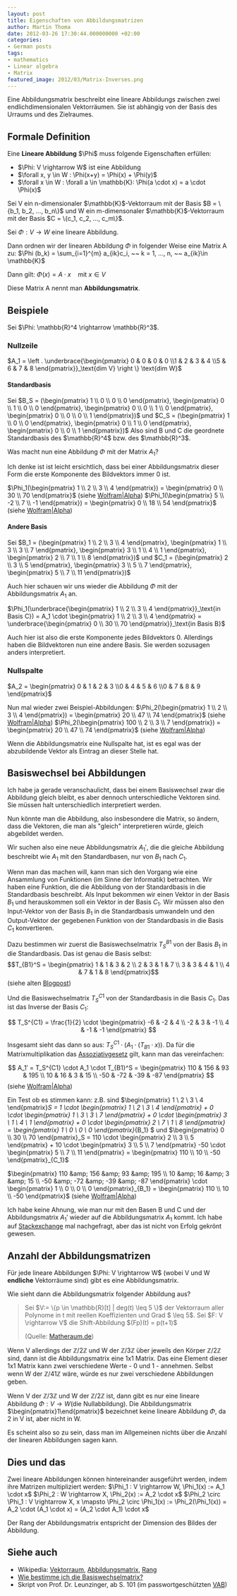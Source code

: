 ```yaml
---
layout: post
title: Eigenschaften von Abbildungsmatrizen
author: Martin Thoma
date: 2012-03-26 17:30:44.000000000 +02:00
categories:
- German posts
tags:
- mathematics
- Linear algebra
- Matrix
featured_image: 2012/03/Matrix-Inverses.png
---
```

Eine Abbildungsmatrix beschreibt eine lineare Abbildungs zwischen zwei endlichdimensionalen Vektorr&auml;umen. Sie ist abh&auml;ngig von der Basis des Urraums und des Zielraumes.
<h2>Formale Definition</h2>
<div class="definition">Eine <strong>Lineare Abbildung</strong> $\Phi$ muss folgende Eigenschaften erf&uuml;llen:
<ul>
	<li>$\Phi: V \rightarrow W$ ist eine Abbildung</li>
	<li>$\forall x, y \in W : \Phi(x+y) = \Phi(x) + \Phi(y)$</li>
	<li>$\forall x \in W : \forall a \in \mathbb{K}: \Phi(a \cdot x) = a \cdot \Phi(x)$</li>
</ul>
</div>
Sei V ein n-dimensionaler $\mathbb{K}$-Vektorraum mit der Basis $B = \{b_1, b_2, ..., b_n\}$ und W ein m-dimensonaler $\mathbb{K}$-Vektorraum mit der Basis $C = \{c_1, c_2, ..., c_m\}$.
<div class="definition">

Sei $\Phi:V \rightarrow W$ eine lineare Abbildung.

Dann ordnen wir der linearen Abbildung $\Phi$ in folgender Weise eine Matrix A zu:
$\Phi (b_k) = \sum_{i=1}^{m} a_{ik}c_i, ~~ k = 1, ..., n, ~~ a_{ik}\in \mathbb{K}$

Dann gilt:
$\Phi(x) = A \cdot x ~~~\text{ mit } x \in V$

Diese Matrix A nennt man <strong>Abbildungsmatrix</strong>.

</div>
<h2>Beispiele</h2>
Sei $\Phi: \mathbb{R}^4 \rightarrow \mathbb{R}^3$.
<h3>Nullzeile</h3>
$A_1 = \left . \underbrace{\begin{pmatrix} 0 &amp; 0 &amp; 0 &amp; 0 \\1 &amp; 2 &amp; 3 &amp; 4 \\5 &amp; 6 &amp; 7 &amp; 8 \end{pmatrix}}_\text{dim V} \right \} \text{dim W}$
<h4>Standardbasis</h4>
Sei $B_S = (\begin{pmatrix} 1 \\ 0 \\ 0 \\ 0 \end{pmatrix}, \begin{pmatrix} 0 \\ 1 \\ 0 \\ 0 \end{pmatrix}, \begin{pmatrix} 0 \\ 0 \\ 1 \\ 0 \end{pmatrix}, \begin{pmatrix} 0 \\ 0 \\ 0 \\ 1 \end{pmatrix})$ und
$C_S = (\begin{pmatrix} 1 \\ 0 \\ 0 \end{pmatrix}, \begin{pmatrix} 0 \\ 1 \\ 0 \end{pmatrix}, \begin{pmatrix} 0 \\ 0 \\ 1 \end{pmatrix})$
Also sind B und C die geordnete Standardbasis des $\mathbb{R}^4$ bzw. des $\mathbb{R}^3$.

Was macht nun eine Abbildung $\Phi$ mit der Matrix $A_1$?

Ich denke ist ist leicht ersichtlich, dass bei einer Abbildungsmatrix dieser Form die erste Komponente des Bildvektors immer 0 ist.

$\Phi_1(\begin{pmatrix} 1 \\ 2 \\ 3 \\ 4 \end{pmatrix}) = \begin{pmatrix} 0 \\ 30 \\ 70 \end{pmatrix}$ (siehe <a href="http://www.wolframalpha.com/input/?i=%7B%7B0%2C0%2C0%2C0%7D%2C%7B1%2C2%2C3%2C4%7D%2C%7B5%2C6%2C7%2C8%7D%7D.%7B%7B1%7D%2C%7B2%7D%2C%7B3%7D%2C%7B4%7D%7D">Wolfram|Alpha</a>)
$\Phi_1(\begin{pmatrix} 5 \\ -2 \\ 7 \\ -1 \end{pmatrix}) = \begin{pmatrix} 0 \\ 18 \\ 54 \end{pmatrix}$ (siehe <a href="http://www.wolframalpha.com/input/?i=%7B%7B0%2C0%2C0%2C0%7D%2C%7B1%2C2%2C3%2C4%7D%2C%7B5%2C6%2C7%2C8%7D%7D.%7B%7B5%7D%2C%7B-2%7D%2C%7B7%7D%2C%7B-1%7D%7D">Wolfram|Alpha</a>)
<h4>Andere Basis</h4>
Sei $B_1 = (\begin{pmatrix} 1 \\ 2 \\ 3 \\ 4 \end{pmatrix}, \begin{pmatrix} 1 \\ 3 \\ 3 \\ 7 \end{pmatrix}, \begin{pmatrix} 3 \\ 1 \\ 4 \\ 1 \end{pmatrix}, \begin{pmatrix} 2 \\ 7 \\ 1 \\ 8 \end{pmatrix})$ und
$C_1 = (\begin{pmatrix} 2 \\ 3 \\ 5 \end{pmatrix}, \begin{pmatrix} 3 \\ 5 \\ 7 \end{pmatrix}, \begin{pmatrix} 5 \\ 7 \\ 11 \end{pmatrix})$

Auch hier schauen wir uns wieder die Abbildung $\Phi$ mit der Abbildungsmatrix $A_1$ an.

$\Phi_1(\underbrace{\begin{pmatrix} 1 \\ 2 \\ 3 \\ 4 \end{pmatrix}}_\text{in Basis C}) = A_1 \cdot \begin{pmatrix} 1 \\ 2 \\ 3 \\ 4 \end{pmatrix} = \underbrace{\begin{pmatrix} 0 \\ 30 \\ 70 \end{pmatrix}}_\text{in Basis B}$

Auch hier ist also die erste Komponente jedes Bildvektors 0. Allerdings haben die Bildvektoren nun eine andere Basis. Sie werden sozusagen anders interpretiert.
<h3>Nullspalte</h3>
$A_2 = \begin{pmatrix} 0 &amp; 1 &amp; 2 &amp; 3 \\0 &amp; 4 &amp; 5 &amp; 6 \\0 &amp; 7 &amp; 8 &amp; 9 \end{pmatrix}$

Nun mal wieder zwei Beispiel-Abbildungen:
$\Phi_2(\begin{pmatrix} 1 \\ 2 \\ 3 \\ 4 \end{pmatrix}) = \begin{pmatrix} 20 \\ 47 \\ 74 \end{pmatrix}$ (siehe <a href="http://www.wolframalpha.com/input/?i=%7B%7B0%2C1%2C2%2C3%7D%2C%7B0%2C4%2C5%2C6%7D%2C%7B0%2C7%2C8%2C9%7D%7D.%7B%7B1%7D%2C%7B2%7D%2C%7B3%7D%2C%7B4%7D%7D">Wolfram|Alpha</a>)
$\Phi_2(\begin{pmatrix} 100 \\ 2 \\ 3 \\ 7 \end{pmatrix}) = \begin{pmatrix} 20 \\ 47 \\ 74 \end{pmatrix}$ (siehe <a href="http://www.wolframalpha.com/input/?i=%7B%7B0%2C1%2C2%2C3%7D%2C%7B0%2C4%2C5%2C6%7D%2C%7B0%2C7%2C8%2C9%7D%7D.%7B%7B100%7D%2C%7B2%7D%2C%7B3%7D%2C%7B4%7D%7D">Wolfram|Alpha</a>)

Wenn die Abbildungsmatrix eine Nullspalte hat, ist es egal was der abzubildende Vektor als Eintrag an dieser Stelle hat.
<h2>Basiswechsel bei Abbildungen</h2>
Ich habe ja gerade veranschaulicht, dass bei einem Basiswechsel zwar die Abbildung gleich bleibt, es aber dennoch unterschiedliche Vektoren sind. Sie m&uuml;ssen halt unterschiedlich interpretiert werden.

Nun k&ouml;nnte man die Abbildung, also insbesondere die Matrix, so &auml;ndern, dass die Vektoren, die man als "gleich" interpretieren w&uuml;rde, gleich abgebildet werden.

Wir suchen also eine neue Abbildungsmatrix $A_1'$, die die gleiche Abbildung beschreibt wie $A_1$ mit den Standardbasen, nur von $B_1$ nach $C_1$.

Wenn man das machen will, kann man sich den Vorgang wie eine Ansammlung von Funktionen (im Sinne der Informatik) betrachten. Wir haben eine Funktion, die die Abbildung von der Standardbasis in die Standardbasis beschreibt. Als Input bekommen wir einen Vektor in der Basis $B_1$ und herauskommen soll ein Vektor in der Basis $C_1$. Wir m&uuml;ssen also den Input-Vektor von der Basis $B_1$ in die Standardbasis umwandeln und den Output-Vektor der gegebenen Funktion von der Standardbasis in die Basis $C_1$ konvertieren.

Dazu bestimmen wir zuerst die Basiswechselmatrix $T_S^{B1}$ von der Basis $B_1$ in die Standardbasis. Das ist genau die Basis selbst:
$$T_{B1}^S = 
\begin{pmatrix} 
1 & 1 & 3 & 2 \\ 
2 & 3 & 1 & 7 \\ 
3 & 3 & 4 & 1 \\ 
4 & 7 & 1 & 8 
\end{pmatrix}$$ (siehe alten <a title="Wie bestimme ich die Basiswechselmatrix?" href="../wie-bestimme-ich-die-basiswechselmatrix/">Blogpost</a>)

Und die Basiswechselmatrix $T_S^{C1}$ von der Standardbasis in die Basis $C_1$. Das ist das Inverse der Basis $C_1$:

$$
T_S^{C1} = \frac{1}{2} \cdot 
\begin{pmatrix} 
-6 & -2 & 4 \\ 
-2 &  3 & -1 \\ 
4  & -1 & -1 
\end{pmatrix}
$$

Insgesamt sieht das dann so aus: $T_S^{C1} \cdot (A_1 \cdot (T_{B1} \cdot x))$. Da f&uuml;r die Matrixmultiplikation das <a href="http://de.wikipedia.org/wiki/Assoziativgesetz">Assoziativgesetz</a> gilt, kann man das vereinfachen:

$$
A_1′ = T_S^{C1} \cdot A_1 \cdot T_{B1}^S = 
\begin{pmatrix} 
110 & 156 &  93 & 195 \\ 
 10 &  16 &   3 &  15 \\ 
-50 & -72 & -39 & -87 
\end{pmatrix}
$$ (siehe <a href="http://www.wolframalpha.com/input/?i=%7B%7B-3%2C+-1%2C+2%7D%2C+%7B-1%2C+3%2F2%2C+-1%2F2%7D%2C+%7B2%2C+-1%2F2%2C+-1%2F2%7D%7D+*+%7B%7B0%2C0%2C0%2C0%7D%2C%7B1%2C2%2C3%2C4%7D%2C%7B5%2C6%2C7%2C8%7D%7D+*+%7B%7B1%2C1%2C3%2C2%7D%2C%7B2%2C3%2C1%2C7%7D%2C%7B3%2C3%2C4%2C1%7D%2C%7B4%2C7%2C1%2C8%7D%7D">Wolfram|Alpha</a>)

Ein Test ob es stimmen kann:
z.B. sind $\begin{pmatrix} 1 \\ 2 \\ 3 \\ 4 \end{pmatrix}_S = 1 \cdot \begin{pmatrix} 1 \\ 2 \\ 3 \\ 4 \end{pmatrix} + 0 \cdot \begin{pmatrix} 1 \\ 3 \\ 3 \\ 7 \end{pmatrix} + 0 \cdot \begin{pmatrix} 3 \\ 1 \\ 4 \\ 1 \end{pmatrix} + 0 \cdot \begin{pmatrix} 2 \\ 7 \\ 1 \\ 8 \end{pmatrix} = \begin{pmatrix} 1 \\ 0 \\ 0 \\ 0 \end{pmatrix}_{B_1} $ und
$\begin{pmatrix} 0 \\ 30 \\ 70 \end{pmatrix}_S = 110 \cdot \begin{pmatrix} 2 \\ 3 \\ 5 \end{pmatrix} + 10 \cdot \begin{pmatrix} 3 \\ 5 \\ 7 \end{pmatrix} -50 \cdot \begin{pmatrix} 5 \\ 7 \\ 11 \end{pmatrix} = \begin{pmatrix} 110 \\ 10 \\ -50 \end{pmatrix}_{C_1}$

$\begin{pmatrix}
110 &amp; 156 &amp; 93 &amp; 195 \\
10 &amp; 16 &amp; 3 &amp; 15 \\
-50 &amp; -72 &amp; -39 &amp; -87
\end{pmatrix} \cdot \begin{pmatrix} 1 \\ 0 \\ 0 \\ 0 \end{pmatrix}_{B_1} = \begin{pmatrix} 110 \\ 10 \\ -50 \end{pmatrix}$ (siehe <a href="http://www.wolframalpha.com/input/?i=%7B%7B110%2C+156%2C+93%2C+195%7D%2C+%7B10%2C+16%2C+3%2C+15%7D%2C+%7B-50%2C+-72%2C+-39%2C+-87%7D%7D+*+%7B%7B1%7D%2C%7B0%7D%2C%7B0%7D%2C%7B0%7D%7D">Wolfram|Alpha</a>)

Ich habe keine Ahnung, wie man nur mit den Basen B und C und der Abbildungsmatrix $A_1'$ wieder auf die Abbildungsmatrix $A_1$ kommt. Ich habe auf <a title="How can I determinate the bases for the most simple representation of a linear transformation?" href="http://math.stackexchange.com/q/123495/6876">Stackexchange</a> mal nachgefragt, aber das ist nicht von Erfolg gekr&ouml;nt gewesen.
<h2>Anzahl der Abbildungsmatrizen</h2>
F&uuml;r jede lineare Abbildungen $\Phi: V \rightarrow W$ (wobei V und W <strong>endliche</strong> Vektorr&auml;ume sind) gibt es eine Abbildungsmatrix.

Wie sieht dann die Abbildungsmatrix folgender Abbildung aus?
<blockquote>Sei $V:= \{p \in \mathbb{R}[t] | deg(t) \leq 5 \}$ der Vektorraum aller Polynome in t mit reellen Koeffizienten und Grad $ \leq 5$.
Sei $F: V \rightarrow V$ die Shift-Abbildung $(Fp)(t) = p(t+1)$
<p class="quote-source">(Quelle: <a href="http://matheraum.de/forum/Shift-Abbildung/t463098">Matheraum.de</a>)</p>
</blockquote>

Wenn V allerdings der $\mathbb{Z}/ 2 \mathbb{Z}$ und W der $\mathbb{Z}/ 3 \mathbb{Z}$ &uuml;ber jeweils den K&ouml;rper $\mathbb{Z}/ 2 \mathbb{Z}$ sind, dann ist die Abbildungsmatrix eine 1x1 Matrix. Das eine Element dieser 1x1 Matrix kann zwei verschiedene Werte - 0 und 1 - annehmen. Selbst wenn W der $\mathbb{Z}/ 41 \mathbb{Z}$ w&auml;re, w&uuml;rde es nur zwei verschiedene Abbildungen geben.

Wenn V der $\mathbb{Z}/ 3 \mathbb{Z}$ und W der $\mathbb{Z}/ 2 \mathbb{Z}$ ist, dann gibt es nur eine lineare Abbildung $\Phi: V \rightarrow W$(die Nullabbildung).
Die Abbildungsmatrix $\begin{pmatrix}1\end{pmatrix}$ bezeichnet keine lineare Abbildung $\Phi$, da 2 in V ist, aber nicht in W.

Es scheint also so zu sein, dass man im Allgemeinen nichts &uuml;ber die Anzahl der linearen Abbildungen sagen kann.
<h2>Dies und das</h2>
Zwei lineare Abbildungen k&ouml;nnen hintereinander ausgef&uuml;hrt werden, indem ihre Matrizen multipliziert werden:
$\Phi_1 : V \rightarrow W, \Phi_1(x) := A_1 \cdot x$
$\Phi_2 : W \rightarrow X, \Phi_2(x) := A_2 \cdot x$
$\Phi_2 \circ \Phi_1 : V \rightarrow X, x \mapsto \Phi_2 \circ \Phi_1(x) := \Phi_2(\Phi_1(x)) = A_2 \cdot (A_1 \cdot x) = (A_2 \cdot A_1) \cdot x$

Der Rang der Abbildungsmatrix entspricht der Dimension des Bildes der Abbildung.
<h2>Siehe auch</h2>
<ul>
	<li>Wikipedia: <a href="http://de.wikipedia.org/wiki/Vektorraum">Vektorraum</a>, <a href="http://de.wikipedia.org/wiki/Abbildungsmatrix">Abbildungsmatrix</a>, <a href="http://de.wikipedia.org/wiki/Rang_(Mathematik)">Rang</a></li>
	<li><a title="Wie bestimme ich die Basiswechselmatrix?" href="../wie-bestimme-ich-die-basiswechselmatrix/">Wie bestimme ich die Basiswechselmatrix?</a></li>
	<li>Skript von Prof. Dr. Leunzinger, ab S. 101 (im passwortgesch&uuml;tzten <a href="https://studium.kit.edu/sites/vab/0x869D2B3648EA0D498D68FE4A6098E555/Vorlesungsunterlagen/Forms/AllItems.aspx">VAB</a>)</li>
</ul>
